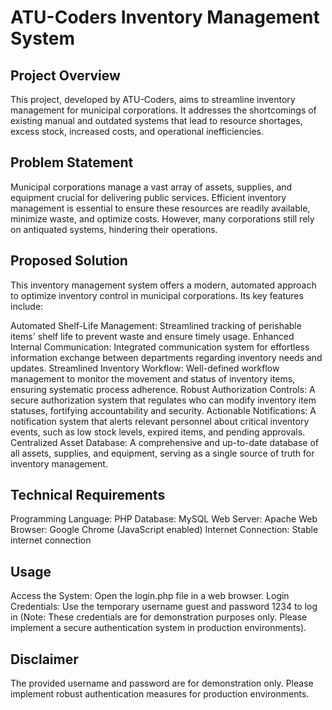 # ATU-Coders Inventory Management System

## Project Overview

This project, developed by ATU-Coders, aims to streamline inventory management for municipal corporations. It addresses the shortcomings of existing manual and outdated systems that lead to resource shortages, excess stock, increased costs, and operational inefficiencies.

## Problem Statement

Municipal corporations manage a vast array of assets, supplies, and equipment crucial for delivering public services. Efficient inventory management is essential to ensure these resources are readily available, minimize waste, and optimize costs. However, many corporations still rely on antiquated systems, hindering their operations.

## Proposed Solution

This inventory management system offers a modern, automated approach to optimize inventory control in municipal corporations. Its key features include:

Automated Shelf-Life Management: Streamlined tracking of perishable items' shelf life to prevent waste and ensure timely usage.
Enhanced Internal Communication: Integrated communication system for effortless information exchange between departments regarding inventory needs and updates.
Streamlined Inventory Workflow: Well-defined workflow management to monitor the movement and status of inventory items, ensuring systematic process adherence.
Robust Authorization Controls: A secure authorization system that regulates who can modify inventory item statuses, fortifying accountability and security.
Actionable Notifications: A notification system that alerts relevant personnel about critical inventory events, such as low stock levels, expired items, and pending approvals.
Centralized Asset Database: A comprehensive and up-to-date database of all assets, supplies, and equipment, serving as a single source of truth for inventory management.
## Technical Requirements

Programming Language: PHP
Database: MySQL
Web Server: Apache
Web Browser: Google Chrome (JavaScript enabled)
Internet Connection: Stable internet connection
## Usage

Access the System: Open the login.php file in a web browser.
Login Credentials: Use the temporary username guest and password 1234 to log in (Note: These credentials are for demonstration purposes only. Please implement a secure authentication system in production environments).
## Disclaimer

The provided username and password are for demonstration only. Please implement robust authentication measures for production environments.
